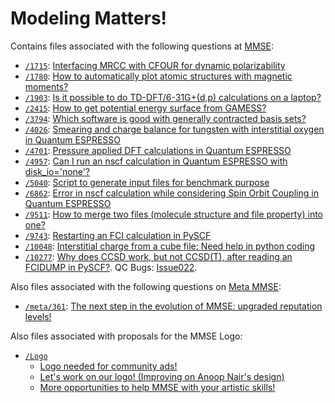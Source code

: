 # Modeling Matters!

Contains files associated with the following questions at [MMSE](https://mattermodeling.stackexchange.com/):

 - [`/1715`](https://github.com/HPQC-LABS/Modeling_Matters/tree/master/1715): [Interfacing MRCC with CFOUR for dynamic polarizability](https://mattermodeling.stackexchange.com/q/1715/5)
 - [`/1780`](https://github.com/HPQC-LABS/Modeling_Matters/tree/master/1780): [How to automatically plot atomic structures with magnetic moments?](https://mattermodeling.stackexchange.com/q/1780/5)
 - [`/1903`](https://github.com/HPQC-LABS/Modeling_Matters/tree/master/1903): [Is it possible to do TD-DFT/6-31G+(d,p) calculations on a laptop?](https://mattermodeling.stackexchange.com/q/1903/5)
 - [`/2415`](https://github.com/HPQC-LABS/Modeling_Matters/tree/master/2415): [How to get potential energy surface from GAMESS?](https://mattermodeling.stackexchange.com/q/2415/5)
 - [`/3794`](https://github.com/HPQC-LABS/Modeling_Matters/tree/master/3794): [Which software is good with generally contracted basis sets?](https://mattermodeling.stackexchange.com/q/3794/5)
 - [`/4026`](https://github.com/HPQC-LABS/Modeling_Matters/tree/master/4026): [Smearing and charge balance for tungsten with interstitial oxygen in Quantum ESPRESSO](https://mattermodeling.stackexchange.com/q/4026/5)
 - [`/4701`](https://github.com/HPQC-LABS/Modeling_Matters/tree/master/4701): [Pressure applied DFT calculations in Quantum ESPRESSO](https://mattermodeling.stackexchange.com/q/4701/5)
 - [`/4957`](https://github.com/HPQC-LABS/Modeling_Matters/tree/master/4957): [Can I run an nscf calculation in Quantum ESPRESSO with disk_io='none'?](https://mattermodeling.stackexchange.com/q/4957/5)
 - [`/5040`](https://github.com/HPQC-LABS/Modeling_Matters/tree/master/5040): [Script to generate input files for benchmark purpose](https://mattermodeling.stackexchange.com/q/5040/5)
 - [`/6862`](https://github.com/HPQC-LABS/Modeling_Matters/tree/master/6862): [Error in nscf calculation while considering Spin Orbit Coupling in Quantum ESPRESSO](https://mattermodeling.stackexchange.com/q/6862/5)
 - [`/9511`](https://github.com/HPQC-LABS/Modeling_Matters/tree/master/9511): [How to merge two files (molecule structure and file property) into one?](https://mattermodeling.stackexchange.com/q/9511/5)
 - [`/9743`](https://github.com/HPQC-LABS/Modeling_Matters/tree/master/9743): [Restarting an FCI calculation in PySCF](https://mattermodeling.stackexchange.com/q/9743/5) 
 - [`/10048`](https://github.com/HPQC-LABS/Modeling_Matters/tree/master/10048): [Interstitial charge from a cube file: Need help in python coding](https://mattermodeling.stackexchange.com/q/10048/5)
 - [`/10277`](https://github.com/HPQC-LABS/Modeling_Matters/tree/master/10277): [Why does CCSD work, but not CCSD(T), after reading an FCIDUMP in PySCF?](https://mattermodeling.stackexchange.com/q/10277/5). QC Bugs: [Issue022](https://github.com/HPQC-LABS/QCBugs/tree/master/Issue022).

Also files associated with the following questions on [Meta MMSE](https://mattermodeling.meta.stackexchange.com/):

 - [`/meta/361`](https://github.com/HPQC-LABS/Modeling_Matters/tree/master/meta/361): [The next step in the evolution of MMSE: upgraded reputation levels!](https://mattermodeling.meta.stackexchange.com/q/361/5)
 
 Also files associated with proposals for the MMSE Logo:
 
 - [`/Logo`](https://github.com/HPQC-LABS/Modeling_Matters/tree/master/Logo) 
   - [Logo needed for community ads!](https://mattermodeling.meta.stackexchange.com/q/122/5)
   - [Let's work on our logo! (Improving on Anoop Nair's design)](https://mattermodeling.meta.stackexchange.com/q/254/5)
   - [More opportunities to help MMSE with your artistic skills!](https://mattermodeling.meta.stackexchange.com/q/264/5)
